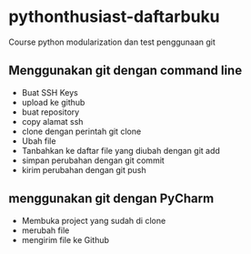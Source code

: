 # pythonthusiast-daftarbukuCourse python modularization dan test penggunaan git## Menggunakan git dengan command line- Buat SSH Keys- upload ke github- buat repository- copy alamat ssh- clone dengan perintah git clone <alamat ssh>- Ubah file- Tanbahkan ke daftar file yang diubah dengan git add- simpan perubahan dengan git commit- kirim perubahan dengan git push## menggunakan git dengan PyCharm- Membuka project yang sudah di clone- merubah file- mengirim file ke Github 